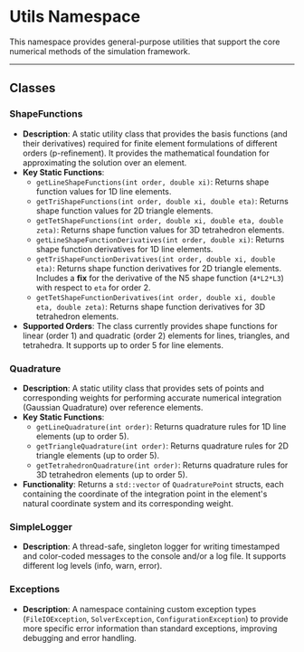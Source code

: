 # **Utils Namespace**

This namespace provides general-purpose utilities that support the core numerical methods of the simulation framework.

---
## **Classes**

### **ShapeFunctions**
* **Description**: A static utility class that provides the basis functions (and their derivatives) required for finite element formulations of different orders (p-refinement). It provides the mathematical foundation for approximating the solution over an element.
* **Key Static Functions**:
  * `getLineShapeFunctions(int order, double xi)`: Returns shape function values for 1D line elements.
  * `getTriShapeFunctions(int order, double xi, double eta)`: Returns shape function values for 2D triangle elements.
  * `getTetShapeFunctions(int order, double xi, double eta, double zeta)`: Returns shape function values for 3D tetrahedron elements.
  * `getLineShapeFunctionDerivatives(int order, double xi)`: Returns shape function derivatives for 1D line elements.
  * `getTriShapeFunctionDerivatives(int order, double xi, double eta)`: Returns shape function derivatives for 2D triangle elements. Includes a **fix** for the derivative of the N5 shape function (`4*L2*L3`) with respect to `eta` for order 2.
  * `getTetShapeFunctionDerivatives(int order, double xi, double eta, double zeta)`: Returns shape function derivatives for 3D tetrahedron elements.
* **Supported Orders**: The class currently provides shape functions for linear (order 1) and quadratic (order 2) elements for lines, triangles, and tetrahedra. It supports up to order 5 for line elements.

### **Quadrature**
* **Description**: A static utility class that provides sets of points and corresponding weights for performing accurate numerical integration (Gaussian Quadrature) over reference elements.
* **Key Static Functions**:
  * `getLineQuadrature(int order)`: Returns quadrature rules for 1D line elements (up to order 5).
  * `getTriangleQuadrature(int order)`: Returns quadrature rules for 2D triangle elements (up to order 5).
  * `getTetrahedronQuadrature(int order)`: Returns quadrature rules for 3D tetrahedron elements (up to order 5).
* **Functionality**: Returns a `std::vector` of `QuadraturePoint` structs, each containing the coordinate of the integration point in the element's natural coordinate system and its corresponding weight.

### **SimpleLogger**
* **Description**: A thread-safe, singleton logger for writing timestamped and color-coded messages to the console and/or a log file. It supports different log levels (info, warn, error).

### **Exceptions**
* **Description**: A namespace containing custom exception types (`FileIOException`, `SolverException`, `ConfigurationException`) to provide more specific error information than standard exceptions, improving debugging and error handling.

